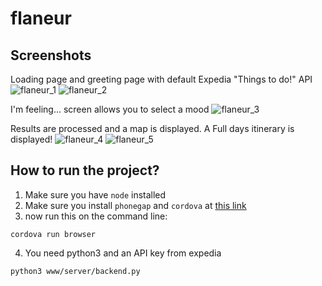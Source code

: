 # flaneur

## Screenshots
Loading page and greeting page with default Expedia "Things to do!" API
![flaneur_1](https://cloud.githubusercontent.com/assets/6295292/8272841/a70bd21e-1821-11e5-9396-08a88be0f6fa.png)
![flaneur_2](https://cloud.githubusercontent.com/assets/6295292/8272842/a99ee02a-1821-11e5-9576-969283689a4b.png)

I'm feeling... screen allows you to select a mood
![flaneur_3](https://cloud.githubusercontent.com/assets/6295292/8272843/ab0d97f8-1821-11e5-8520-e486c736d4d1.png)

Results are processed and a map is displayed. A Full days itinerary is displayed!
![flaneur_4](https://cloud.githubusercontent.com/assets/6295292/8272844/adb1eda6-1821-11e5-9ee5-a881db1df086.png)
![flaneur_5](https://cloud.githubusercontent.com/assets/6295292/8272845/b0a1ae02-1821-11e5-8df2-089a4f9a0987.png)

## How to run the project?

1. Make sure you have `node` installed
2. Make sure you install `phonegap` and `cordova` at [this link](http://docs.phonegap.com/en/edge/guide_cli_index.md.html#The%20Command-Line%20Interface)
3. now run this on the command line:
```
cordova run browser
``` 

4. You need python3 and an API key from expedia

```
python3 www/server/backend.py
```
